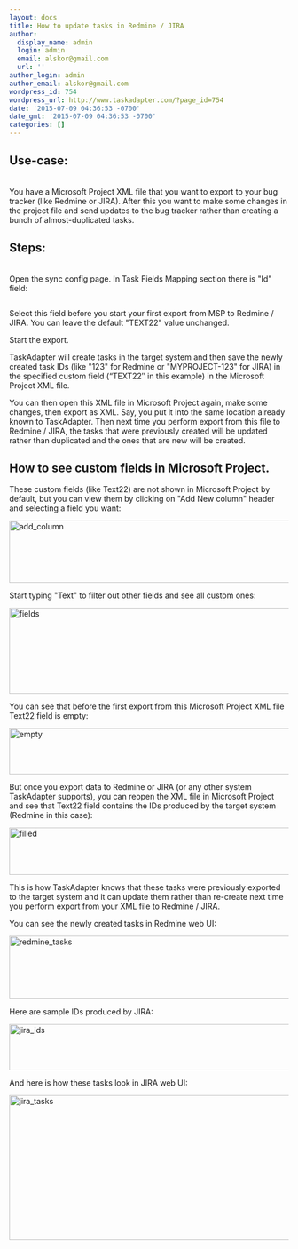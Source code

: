 ```yaml
---
layout: docs
title: How to update tasks in Redmine / JIRA
author:
  display_name: admin
  login: admin
  email: alskor@gmail.com
  url: ''
author_login: admin
author_email: alskor@gmail.com
wordpress_id: 754
wordpress_url: http://www.taskadapter.com/?page_id=754
date: '2015-07-09 04:36:53 -0700'
date_gmt: '2015-07-09 04:36:53 -0700'
categories: []
---
```

<h2>Use-case:</h2><br />
You have a Microsoft Project XML&nbsp;file that you want to export to your bug tracker (like Redmine or JIRA). After this you want to make some changes in the project file and send updates to the bug tracker rather than creating a bunch of almost-duplicated tasks.</p>
<h2>Steps:</h2><br />
Open the sync config page.&nbsp;In Task Fields Mapping section there is "Id" field:</p>
<p><img src="https://ci4.googleusercontent.com/proxy/jHPWJRvnL8a08Nac3zgyuZVHnmNXdlNFhy5SGdZt4ScEA9_u37w76wwq-0rVVKSJpxVNQWb5NgD6hrcBywHn7P7mcv8_R8wrjZH6InH_dvUgd6jiwih3iGaMgA=s0-d-e1-ft#http://www.taskadapter.com/wp-content/uploads/2012/05/id_selected.png" alt="" /></p>
<div>Select this field before you start your first export from MSP to Redmine / JIRA. You can leave the default "TEXT22" value unchanged.</div></p>
<div>Start the export.</div></p>
<div>TaskAdapter will create tasks in the target system and then save the newly created task IDs (like "123" for Redmine or "MYPROJECT-123" for JIRA) in the specified custom field (&ldquo;TEXT22&Prime; in this example) in the Microsoft Project XML file.</div></p>
<div>You can then open this XML file in Microsoft Project again, make some changes, then export as XML. Say, you put it into the same location already known to TaskAdapter. Then next time you perform export from this file to Redmine / JIRA, the tasks that were previously created will be updated rather than duplicated and the ones that are new will be created.</div></p>
<div></div></p>
<h2>How to see custom fields in Microsoft Project.</h2></p>
<div>These custom fields (like Text22) are not shown in Microsoft Project by default, but you can view them by clicking on "Add New column" header and selecting a field you want:</div></p>
<div></div></p>
<div><a href="http://www.taskadapter.com/wp-content/uploads/2015/07/add_column.png"><img class="alignnone size-full wp-image-759" src="http://www.taskadapter.com/wp-content/uploads/2015/07/add_column.png" alt="add_column" width="718" height="112" /></a></div></p>
<div></div></p>
<div>Start typing "Text" to filter out other fields and see all custom ones:</div></p>
<div></div></p>
<div><a href="http://www.taskadapter.com/wp-content/uploads/2015/07/fields.png"><img class="alignnone size-full wp-image-760" src="http://www.taskadapter.com/wp-content/uploads/2015/07/fields.png" alt="fields" width="842" height="155" /></a></div></p>
<div></div></p>
<div>You can see that before the first export from this Microsoft Project XML file Text22 field is empty:</div></p>
<div><a href="http://www.taskadapter.com/wp-content/uploads/2015/07/empty.png"><img class="alignnone size-full wp-image-761" src="http://www.taskadapter.com/wp-content/uploads/2015/07/empty.png" alt="empty" width="726" height="83" /></a></div></p>
<div></div></p>
<div>But once you export data to Redmine or JIRA (or any other system TaskAdapter supports), you can reopen the XML file in Microsoft Project and see that Text22 field contains the IDs produced by the target system (Redmine in this case):</div></p>
<div></div></p>
<div><a href="http://www.taskadapter.com/wp-content/uploads/2015/07/filled.png"><img class="alignnone size-full wp-image-762" src="http://www.taskadapter.com/wp-content/uploads/2015/07/filled.png" alt="filled" width="739" height="85" /></a></div></p>
<div></div></p>
<div></div></p>
<div>This is how TaskAdapter knows that these tasks were previously exported to the target system and it can update them rather than re-create next time you perform export from your XML file to Redmine / JIRA.</div></p>
<div></div></p>
<div>You can see the newly created tasks in Redmine web UI:</div></p>
<div><a href="http://www.taskadapter.com/wp-content/uploads/2015/07/redmine_tasks.jpg"><img class="alignnone size-full wp-image-764" src="http://www.taskadapter.com/wp-content/uploads/2015/07/redmine_tasks.jpg" alt="redmine_tasks" width="652" height="114" /></a></div></p>
<div></div></p>
<div>Here are sample IDs produced by JIRA:</div></p>
<div><a href="http://www.taskadapter.com/wp-content/uploads/2015/07/jira_ids.png"><img class="alignnone size-full wp-image-763" src="http://www.taskadapter.com/wp-content/uploads/2015/07/jira_ids.png" alt="jira_ids" width="742" height="83" /></a></div></p>
<div></div></p>
<div>And here is how these tasks look in JIRA web UI:</div></p>
<div><a href="http://www.taskadapter.com/wp-content/uploads/2015/07/jira_tasks.jpg"><img class="alignnone size-full wp-image-765" src="http://www.taskadapter.com/wp-content/uploads/2015/07/jira_tasks.jpg" alt="jira_tasks" width="771" height="261" /></a></div></p>
<div></div></p>
